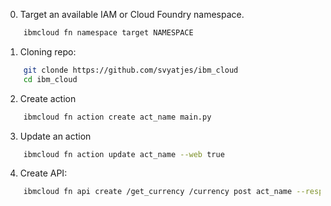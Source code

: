 0. Target an available IAM or Cloud Foundry namespace.
```bash
    ibmcloud fn namespace target NAMESPACE
```


1. Cloning repo:
```bash
    git clonde https://github.com/svyatjes/ibm_cloud
    cd ibm_cloud
```

2. Create action
```bash
    ibmcloud fn action create act_name main.py
```

3. Update an action
```bash
    ibmcloud fn action update act_name --web true
```

4. Create API:
```bash
    ibmcloud fn api create /get_currency /currency post act_name --response-type json
```